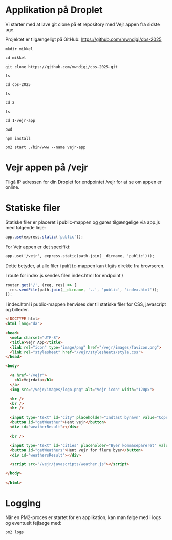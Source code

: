 # Applikation på Droplet

Vi starter med at lave git clone på et repository med Vejr appen fra sidste uge.

Projektet er tilgængeligt på GitHub: https://github.com/mwndigi/cbs-2025

```
mkdir mikkel 

cd mikkel

git clone https://github.com/mwndigi/cbs-2025.git

ls

cd cbs-2025

ls

cd 2

ls

cd 1-vejr-app

pwd

npm install

pm2 start ./bin/www --name vejr-app
```

# Vejr appen på /vejr

Tilgå IP adressen for din Droplet for endpointet /vejr for at se om appen er online.

# Statiske filer

Statiske filer er placeret i public-mappen og gøres tilgængelige via app.js med følgende linje:

```javascript
app.use(express.static('public'));
```

For Vejr appen er det specifikt:

```
app.use('/vejr', express.static(path.join(__dirname, 'public')));
```

Dette betyder, at alle filer i `public`-mappen kan tilgås direkte fra browseren.

I route for index.js sendes filen index.html for endpoint /

```javascript
router.get('/', (req, res) => {
  res.sendFile(path.join(__dirname, '..', 'public', 'index.html'));
});
```

I index.html i public-mappen henvises der til statiske filer for CSS, javascript og billeder.

```html
<!DOCTYPE html>
<html lang="da">

<head>
  <meta charset="UTF-8">
  <title>Vejr App</title>
  <link rel="icon" type="image/png" href="/vejr/images/favicon.png">
  <link rel="stylesheet" href="/vejr/stylesheets/style.css">
</head>

<body>

  <a href="/vejr">
    <h1>Vejrdata</h1>
  </a>
  <img src="/vejr/images/logo.png" alt="Vejr icon" width="120px">

  <br />
  <br />
  <br />

  <input type="text" id="city" placeholder="Indtast bynavn" value="Copenhagen">
  <button id="getWeather">Hent vejr</button>
  <div id="weatherResult"></div>

  <br />

  <input type="text" id="cities" placeholder="Byer kommasepareret" value="Copenhagen,Aarhus,Odense">
  <button id="getWeathers">Hent vejr for flere byer</button>
  <div id="weathersResult"></div>

  <script src="/vejr/javascripts/weather.js"></script>

</body>

</html>
```

# Logging

Når en PM2-proces er startet for en applikation, kan man følge med i logs og eventuelt fejlsøge med:

```
pm2 logs
```



